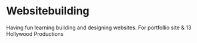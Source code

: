 # Websitebuilding
Having fun learning building and designing websites. For portfollio site &amp; 13 Hollywood Productions
